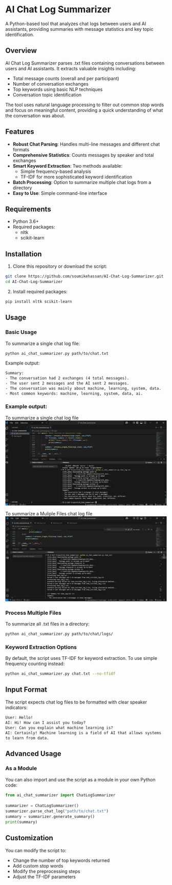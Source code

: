 # AI Chat Log Summarizer

A Python-based tool that analyzes chat logs between users and AI assistants, providing summaries with message statistics and key topic identification.

## Overview

AI Chat Log Summarizer parses .txt files containing conversations between users and AI assistants. It extracts valuable insights including:

- Total message counts (overall and per participant)
- Number of conversation exchanges
- Top keywords using basic NLP techniques
- Conversation topic identification

The tool uses natural language processing to filter out common stop words and focus on meaningful content, providing a quick understanding of what the conversation was about.

## Features

- **Robust Chat Parsing**: Handles multi-line messages and different chat formats
- **Comprehensive Statistics**: Counts messages by speaker and total exchanges
- **Smart Keyword Extraction**: Two methods available:
  - Simple frequency-based analysis
  - TF-IDF for more sophisticated keyword identification
- **Batch Processing**: Option to summarize multiple chat logs from a directory
- **Easy to Use**: Simple command-line interface

## Requirements

- Python 3.6+
- Required packages:
  - nltk
  - scikit-learn

## Installation

1. Clone this repository or download the script:

```bash
git clone https://github.com/soumikehassan/AI-Chat-Log-Summarizer.git
cd AI-Chat-Log-Summarizer
```

2. Install required packages:

```bash
pip install nltk scikit-learn
```

## Usage

### Basic Usage

To summarize a single chat log file:

```bash
python ai_chat_summarizer.py path/to/chat.txt
```

Example output:
```
Summary:
- The conversation had 2 exchanges (4 total messages).
- The user sent 2 messages and the AI sent 2 messages.
- The conversation was mainly about machine, learning, system, data.
- Most common keywords: machine, learning, system, data, ai.
```

### Example output:
To summarize a single chat log file
![Chat Summarizer Screenshot](Chat_log_1.png)

To summarize a Muliple Files chat log file
![Chat Summarizer Screenshot](chat_log_2.png)


### Process Multiple Files

To summarize all .txt files in a directory:

```bash
python ai_chat_summarizer.py path/to/chat/logs/
```

### Keyword Extraction Options

By default, the script uses TF-IDF for keyword extraction. To use simple frequency counting instead:

```bash
python ai_chat_summarizer.py chat.txt --no-tfidf
```

## Input Format

The script expects chat log files to be formatted with clear speaker indicators:

```
User: Hello!
AI: Hi! How can I assist you today?
User: Can you explain what machine learning is?
AI: Certainly! Machine learning is a field of AI that allows systems to learn from data.
```

## Advanced Usage

### As a Module

You can also import and use the script as a module in your own Python code:

```python
from ai_chat_summarizer import ChatLogSummarizer

summarizer = ChatLogSummarizer()
summarizer.parse_chat_log("path/to/chat.txt")
summary = summarizer.generate_summary()
print(summary)
```

## Customization

You can modify the script to:
- Change the number of top keywords returned
- Add custom stop words
- Modify the preprocessing steps
- Adjust the TF-IDF parameters
